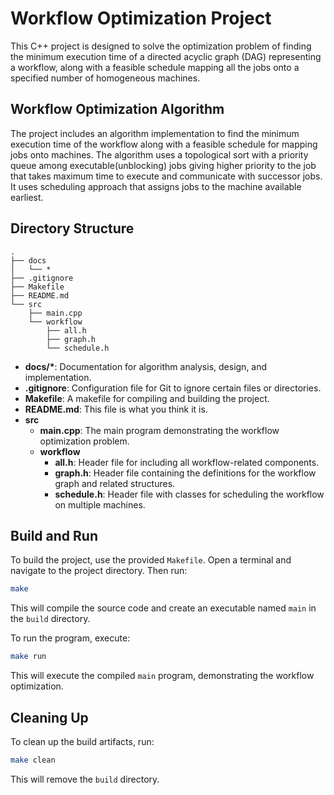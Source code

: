# Workflow Optimization Project

This C++ project is designed to solve the optimization problem of finding the minimum execution time of a directed acyclic graph (DAG) representing a workflow, along with a feasible schedule mapping all the jobs onto a specified number of homogeneous machines.

## Workflow Optimization Algorithm

The project includes an algorithm implementation to find the minimum execution time of the workflow along with a feasible schedule for mapping jobs onto machines. The algorithm uses a topological sort with a priority queue among executable(unblocking) jobs giving higher priority to the job that takes maximum time to execute and communicate with successor jobs. It uses scheduling approach that assigns jobs to the machine available earliest.

## Directory Structure

```
.
├── docs
│   └── *
├── .gitignore
├── Makefile
├── README.md
└── src
    ├── main.cpp
    └── workflow
        ├── all.h
        ├── graph.h
        └── schedule.h
```

- **docs/\***: Documentation for algorithm analysis, design, and implementation.
- **.gitignore**: Configuration file for Git to ignore certain files or directories.
- **Makefile**: A makefile for compiling and building the project.
- **README.md**: This file is what you think it is.
- **src**
  - **main.cpp**: The main program demonstrating the workflow optimization problem.
  - **workflow**
    - **all.h**: Header file for including all workflow-related components.
    - **graph.h**: Header file containing the definitions for the workflow graph and related structures.
    - **schedule.h**: Header file with classes for scheduling the workflow on multiple machines.

## Build and Run

To build the project, use the provided `Makefile`. Open a terminal and navigate to the project directory. Then run:

```bash
make
```

This will compile the source code and create an executable named `main` in the `build` directory.

To run the program, execute:

```bash
make run
```

This will execute the compiled `main` program, demonstrating the workflow optimization.

## Cleaning Up

To clean up the build artifacts, run:

```bash
make clean
```

This will remove the `build` directory.
